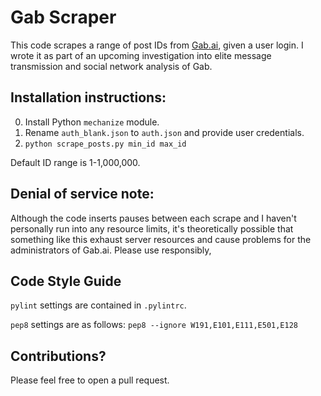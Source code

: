 # Gab Scraper

This code scrapes a range of post IDs from [Gab.ai](http://gab.ai/), given a user login. I wrote it as part of an upcoming investigation into elite message transmission and social network analysis of Gab.

## Installation instructions:

0. Install Python `mechanize` module.
1. Rename `auth_blank.json` to `auth.json` and provide user credentials.
2. `python scrape_posts.py min_id max_id`

Default ID range is 1-1,000,000.

## Denial of service note:

Although the code inserts pauses between each scrape and I haven't personally run into any resource limits, it's theoretically possible that something like this exhaust server resources and cause problems for the administrators of Gab.ai. Please use responsibly,


## Code Style Guide

`pylint` settings are contained in `.pylintrc`.

`pep8` settings are as follows:
`pep8 --ignore W191,E101,E111,E501,E128`

## Contributions?

Please feel free to open a pull request.
